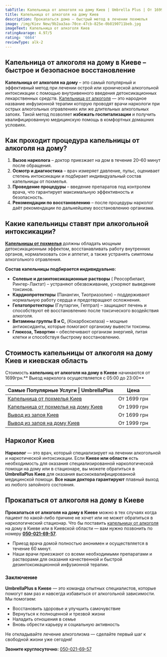 ```yaml
---
tabTitle: Капельница от алкоголя на дому Киев | Umbrella Plus | От 1699 грн
title: Капельница от алкоголя на дому Киев
description: Прокапаться дома – быстрый метод в лечении похмелья
image: /img/Kiev New/9b2aa3aa-70ce-47cb-825e-0b8190711beb.jpg
imageText: Капельница от алкоголя Киев
ratingAvarage: 4.97/5
rating: '6664'
reviewType: alk-2
---
```


## Капельница от алкоголя на дому в Киеве – быстрое и безопасное восстановление

**Капельница от алкоголя на дому** – это самый популярный и эффективный метод при лечении острой или хронической алкогольной интоксикации с помощью внутривенного введения детоксикационных лекарственных средств. [Капельница от алкоголя](https://umbrella-plus.com.ua/kiev/kapelnica_ot_alkogola_kiev/) — это народное название инфузионной терапии которую проводят врачи наркологи при острых алкогольных отравлениях или же длительных алкогольных запоях. Такой метод позволяет **избежать госпитализации** и получить квалифицированную медицинскую помощь в комфортных домашних условиях.

## Как проходит процедура капельницы от алкоголя на дому?

1. **Вызов нарколога** – доктор приезжает на дом в течение 20–60 минут после обращения.
2. **Осмотр и диагностика** – врач измеряет давление, пульс, оценивает степень интоксикации и подбирает индивидуальный состав капельницы от похмелья.
3. **Проведение процедуры** – введение препаратов под контролем врача, что гарантирует максимальную эффективность и безопасность.
4. **Рекомендации по восстановлению** – после процедуры нарколог даёт рекомендации по дальнейшему восстановлению организма.

## Какие капельницы ставят при алкогольной интоксикации?

**[Капельницы от похмелья](https://umbrella-plus.com.ua/kiev/kapelnica_ot_alkogola_kiev/)** должны обладать мощным детоксикационным эффектом, восстанавливать работу внутренних органов, нормализовать сон и аппетит, а также устранять симптомы алкогольного отравления.

**Состав капельницы подбирается индивидуально:**

* **Солевые и дезинтоксикационные растворы** ( Реосорбилакт, Рингер-Лактат) – устраняют обезвоживание, ускоряют выведение токсинов.
* **Кардиопротекторы** (Панангин, Тиотриазолин) – поддерживают нормальную работу сердца и предотвращают осложнения.
* **Гепатопротекторы** (Глутаргин, Гептрал) – защищают печень и способствуют её восстановлению после токсического воздействия алкоголя.
* **Витамины группы B и C,** (Кокарбоксилаза) – мощные антиоксиданты, которые помогают организму вывести токсины.
* **Глюкоза, Тивортин** – обеспечивают организм энергией, питая клетки и способствуя быстрому восстановлению.

## Стоимость капельницы от алкоголя на дому Киев и киевская область

Стоимость **капельниц от алкоголя на дому в Киеве** начинаются от 1699грн.** Выезд нарколога осуществляется с 05:00 до 23:00**

| Самые Популярные Услуги \| UmbrellaPlus                                                                      | Цена        |
| ------------------------------------------------------------------------------------------------------------ | ----------- |
| [Капельница от похмелья Киев](https://umbrella-plus.com.ua/kiev/kapelnica_ot_alkogola_kiev/)                 | От 1699 грн |
| [Капельница от похмелья на дому Киев](https://umbrella-plus.com.ua/kiev/kapelnica_ot_alkogola_na_domy_kiev/) | От 1999 грн |
| [Вывод из запоя Киев](https://umbrella-plus.com.ua/kiev/vivod-iz-zapoia-kiev/)                               | От 1699 грн |
| [Вывод из запоя на дому Киев](https://umbrella-plus.com.ua/kiev/vivod-iz-zapoia-na-domy-kiev/)               | От 1999 грн |

## Нарколог Киев

**Нарколог** — это врач, который специализирует на лечении алкогольной и наркотической интоксикации. Если **Киеве или области** есть необходимость для оказания специализированной наркологической помощи на дому или в стационаре, вы можете обратиться в **UmbrellaPlus Киев** для оказания высококвалифицированной медицинской помощи. **Все наши доктора гарантируют** плавный выход из любого запойного состояния.

## Прокапаться от алкоголя на дому в Киеве

**Прокапаться от алкоголя на дому в Киеве** можно в тех случаях когда пациент по какой-либо причине не хочет или не может обратиться в наркологический стационар. Что бы поставить [капельницу от алкоголя](https://umbrella-plus.com.ua/kiev/kapelnica_ot_alkogola_kiev/) на дому в Киеве или в Киевской области — вам нужно позвонить по номеру **[050-021-69-57](tel:0500216957)**.

* Приезд врача домой полностью анонимен и осуществляется в течение 60 минут.
* Наши врачи приезжают со всеми необходимыми препаратами и растворами для оказания качественной и быстрой дезинтоксикационной инфузионной терапии.

### Заключение

**UmbrellaPlus в Киеве** — это команда опытных специалистов, которые помогут вам раз и навсегда избавиться от алкогольной зависимости. Мы помогаем:

* Восстановить здоровье и улучшить самочувствие
* Вернуться к полноценной и трезвой жизни
* Наладить отношения в семье
* Вновь обрести карьеру и социальную активность

Не откладывайте лечение алкоголизма — сделайте первый шаг к свободной жизни уже сегодня!

**Звоните круглосуточно:** [050-021-69-57](tel:0500216957)
